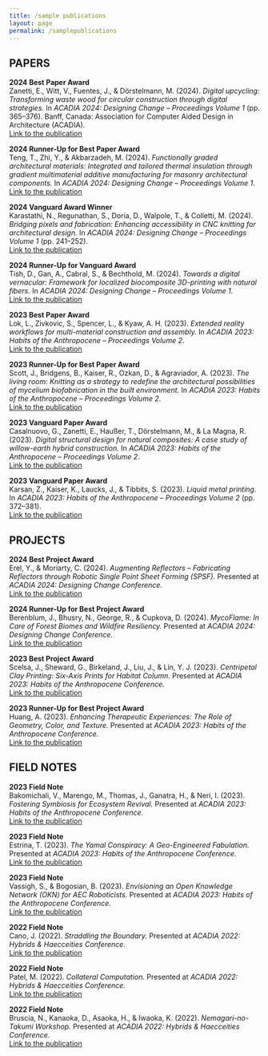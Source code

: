 ```yaml
---
title: /sample publications
layout: page
permalink: /samplepublications
---
```


## PAPERS

**2024 Best Paper Award**  
Zanetti, E., Witt, V., Fuentes, J., & Dörstelmann, M. (2024). *Digital upcycling: Transforming waste wood for circular construction through digital strategies.* In *ACADIA 2024: Designing Change – Proceedings Volume 1* (pp. 365–376). Banff, Canada: Association for Computer Aided Design in Architecture (ACADIA).  
[Link to the publication](https://drive.google.com/file/d/12R1O2JpPY6v_Pg8j2xvnBjctsmUt0mnK/view?usp=drive_link)

**2024 Runner-Up for Best Paper Award**  
Teng, T., Zhi, Y., & Akbarzadeh, M. (2024). *Functionally graded architectural materials: Integrated and tailored thermal insulation through gradient multimaterial additive manufacturing for masonry architectural components.* In *ACADIA 2024: Designing Change – Proceedings Volume 1*.  
[Link to the publication](https://drive.google.com/file/d/1-vi62clko0VdAECxEPHd2vPojw7VTTGD/view?usp=drive_link)

**2024 Vanguard Award Winner**  
Karastathi, N., Regunathan, S., Doria, D., Walpole, T., & Colletti, M. (2024). *Bridging pixels and fabrication: Enhancing accessibility in CNC knitting for architectural design.* In *ACADIA 2024: Designing Change – Proceedings Volume 1* (pp. 241–252).  
[Link to the publication](https://drive.google.com/file/d/1G2BT47Oy-Kb-jH5x1xfxVBh6c0bWm5xV/view?usp=drive_link)

**2024 Runner-Up for Vanguard Award**  
Tish, D., Gan, A., Cabral, S., & Bechthold, M. (2024). *Towards a digital vernacular: Framework for localized biocomposite 3D-printing with natural fibers.* In *ACADIA 2024: Designing Change – Proceedings Volume 1*.  
[Link to the publication](https://drive.google.com/file/d/1G2BT47Oy-Kb-jH5x1xfxVBh6c0bWm5xV/view?usp=drive_link)

**2023 Best Paper Award**  
Lok, L., Zivkovic, S., Spencer, L., & Kyaw, A. H. (2023). *Extended reality workflows for multi-material construction and assembly.* In *ACADIA 2023: Habits of the Anthropocene – Proceedings Volume 2*.  
[Link to the publication](https://drive.google.com/file/d/1LibSB6PpJ5gHIZME_sVTdeEc1H3P0HCX/view?usp=drive_link)

**2023 Runner-Up for Best Paper Award**  
Scott, J., Bridgens, B., Kaiser, R., Ozkan, D., & Agraviador, A. (2023). *The living room: Knitting as a strategy to redefine the architectural possibilities of mycelium biofabrication in the built environment.* In *ACADIA 2023: Habits of the Anthropocene – Proceedings Volume 2*.  
[Link to the publication](https://drive.google.com/file/d/14NN6HZY5N7HxN9bo6tak50bIfQ3rxiWF/view?usp=drive_link)

**2023 Vanguard Paper Award**  
Casalnuovo, G., Zanetti, E., Haußer, T., Dörstelmann, M., & La Magna, R. (2023). *Digital structural design for natural composites: A case study of willow-earth hybrid construction.* In *ACADIA 2023: Habits of the Anthropocene – Proceedings Volume 2*.  
[Link to the publication](https://drive.google.com/file/d/1h3cCiTsOGDyk5rv-dXHRAs833sD93_m6/view?usp=drive_link)

**2023 Vanguard Paper Award**  
Karsan, Z., Kaiser, K., Laucks, J., & Tibbits, S. (2023). *Liquid metal printing.* In *ACADIA 2023: Habits of the Anthropocene – Proceedings Volume 2* (pp. 372–381).  
[Link to the publication](https://drive.google.com/file/d/1LibSB6PpJ5gHIZME_sVTdeEc1H3P0HCX/view?usp=drive_link)

## PROJECTS

**2024 Best Project Award**  
Erel, Y., & Moriarty, C. (2024). *Augmenting Reflectors – Fabricating Reflectors through Robotic Single Point Sheet Forming (SPSF).* Presented at *ACADIA 2024: Designing Change Conference.*  
[Link to the publication](https://drive.google.com/file/d/1S51HsGGQYqcjOQ8wYaxD2Ec967-GHIA-/view?usp=sharing)

**2024 Runner-Up for Best Project Award**  
Berenblum, J., Bhusry, N., George, R., & Cupkova, D. (2024). *MycoFlame: In Care of Forest Biomes and Wildfire Resiliency.* Presented at *ACADIA 2024: Designing Change Conference.*  
[Link to the publication](https://drive.google.com/file/d/1xAo4VgDXUFpitEb6WlbpOc5ZyovPAXaO/view?usp=sharing)

**2023 Best Project Award**  
Scelsa, J., Sheward, G., Birkeland, J., Liu, J., & Lin, Y. J. (2023). *Centripetal Clay Printing: Six-Axis Prints for Habitat Column.* Presented at *ACADIA 2023: Habits of the Anthropocene Conference.*  
[Link to the publication](https://drive.google.com/file/d/1LZ6qAYvJVH4f-RHdYalGw6fy2K9rM_Eo/view?usp=sharing)

**2023 Runner-Up for Best Project Award**  
Huang, A. (2023). *Enhancing Therapeutic Experiences: The Role of Geometry, Color, and Texture.* Presented at *ACADIA 2023: Habits of the Anthropocene Conference.*  
[Link to the publication](https://drive.google.com/file/d/1yCmROF4FgE3D3vWcC4GOGwrHJCLZDEhK/view?usp=sharing)

## FIELD NOTES


**2023 Field Note**  
Bakomichali, V., Marengo, M., Thomas, J., Ganatra, H., & Neri, I. (2023). *Fostering Symbiosis for Ecosystem Revival.* Presented at *ACADIA 2023: Habits of the Anthropocene Conference.*  
[Link to the publication](https://drive.google.com/file/d/1hwBmEbSCjEJG2DXF69eB-bZ0ICqZhuLu/view?usp=sharing)

**2023 Field Note**  
Estrina, T. (2023). *The Yamal Conspiracy: A Geo-Engineered Fabulation.* Presented at *ACADIA 2023: Habits of the Anthropocene Conference.*  
[Link to the publication](https://drive.google.com/file/d/1uobRTmOuQ6vVrhbuv5bournquWYM_3f-/view?usp=sharing)

**2023 Field Note**  
Vassigh, S., & Bogosian, B. (2023). *Envisioning an Open Knowledge Network (OKN) for AEC Roboticists.* Presented at *ACADIA 2023: Habits of the Anthropocene Conference.*  
[Link to the publication](https://drive.google.com/file/d/1qCPwQ0RfVH0AlXRwAKPiFzwSYNC1hMcV/view?usp=sharing)

**2022 Field Note**  
Cano, J. (2022). *Straddling the Boundary.* Presented at *ACADIA 2022: Hybrids & Haecceities Conference.*  
[Link to the publication](https://drive.google.com/file/d/1Gji0Ioh8Kdeewx7w3nwd6Cipt6y5xzSD/view?usp=sharing)

**2022 Field Note**  
Patel, M. (2022). *Collateral Computation.* Presented at *ACADIA 2022: Hybrids & Haecceities Conference.*  
[Link to the publication](https://drive.google.com/file/d/1GM6_4oVVtJtwCXNiWCnRcwj9_1RbNDgt/view?usp=sharing)

**2022 Field Note**  
Bruscia, N., Kanaoka, D., Asaoka, H., & Iwaoka, K. (2022). *Nemagari-no-Takumi Workshop.* Presented at *ACADIA 2022: Hybrids & Haecceities Conference.*  
[Link to the publication](https://drive.google.com/file/d/1c2OvZT89DxArNjoR1v_MWPmB6IvVv2bO/view?usp=sharing)

